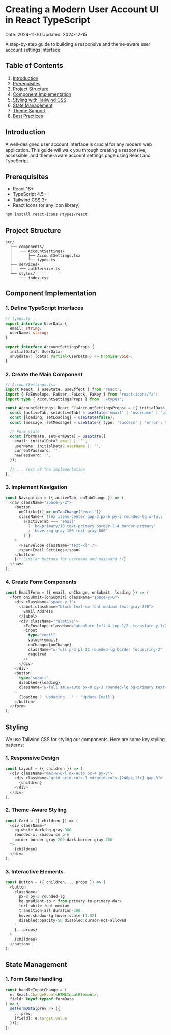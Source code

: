 # Creating a Modern User Account UI in React TypeScript

Date: 2024-11-10 
Updated: 2024-12-15

A step-by-step guide to building a responsive and theme-aware user account settings interface.

## Table of Contents
1. [Introduction](#introduction)
2. [Prerequisites](#prerequisites)
3. [Project Structure](#project-structure)
4. [Component Implementation](#component-implementation)
5. [Styling with Tailwind CSS](#styling)
6. [State Management](#state-management)
7. [Theme Support](#theme-support)
8. [Best Practices](#best-practices)

## Introduction

A well-designed user account interface is crucial for any modern web application. This guide will walk you through creating a responsive, accessible, and theme-aware account settings page using React and TypeScript.

## Prerequisites

- React 18+
- TypeScript 4.5+
- Tailwind CSS 3+
- React Icons (or any icon library)

```bash
npm install react-icons @types/react
```

## Project Structure

```plaintext
src/
  ├── components/
  │   └── AccountSettings/
  │       ├── AccountSettings.tsx
  │       └── types.ts
  ├── services/
  │   └── authService.ts
  └── styles/
      └── index.css
```

## Component Implementation

### 1. Define TypeScript Interfaces

```typescript
// types.ts
export interface UserData {
  email: string;
  userName: string;
}

export interface AccountSettingsProps {
  initialData?: UserData;
  onUpdate?: (data: Partial<UserData>) => Promise<void>;
}
```

### 2. Create the Main Component

```typescript
// AccountSettings.tsx
import React, { useState, useEffect } from 'react';
import { FaEnvelope, FaUser, FaLock, FaKey } from 'react-icons/fa';
import type { AccountSettingsProps } from './types';

const AccountSettings: React.FC<AccountSettingsProps> = ({ initialData, onUpdate }) => {
  const [activeTab, setActiveTab] = useState<'email' | 'username' | 'password'>('email');
  const [loading, setLoading] = useState(false);
  const [message, setMessage] = useState<{ type: 'success' | 'error'; text: string } | null>(null);

  // Form state
  const [formData, setFormData] = useState({
    email: initialData?.email || '',
    userName: initialData?.userName || '',
    currentPassword: '',
    newPassword: '',
  });

  // ... rest of the implementation
};
```

### 3. Implement Navigation

```typescript
const Navigation = ({ activeTab, onTabChange }) => (
  <nav className="space-y-2">
    <button 
      onClick={() => onTabChange('email')} 
      className={`flex items-center gap-3 px-6 py-3 rounded-lg w-full
        ${activeTab === 'email' 
          ? 'bg-primary/10 text-primary border-l-4 border-primary' 
          : 'hover:bg-gray-100 text-gray-600'
        }`}
    >
      <FaEnvelope className="text-xl" />
      <span>Email Settings</span>
    </button>
    {/* Similar buttons for username and password */}
  </nav>
);
```

### 4. Create Form Components

```typescript
const EmailForm = ({ email, onChange, onSubmit, loading }) => (
  <form onSubmit={onSubmit} className="space-y-6">
    <div className="space-y-1">
      <label className="block text-sm font-medium text-gray-700">
        Email Address
      </label>
      <div className="relative">
        <FaEnvelope className="absolute left-4 top-1/2 -translate-y-1/2 text-gray-400" />
        <input
          type="email"
          value={email}
          onChange={onChange}
          className="w-full p-3 pl-12 rounded-lg border focus:ring-2"
          required
        />
      </div>
    </div>
    <button 
      type="submit" 
      disabled={loading}
      className="w-full sm:w-auto px-8 py-3 rounded-lg bg-primary text-white"
    >
      {loading ? 'Updating...' : 'Update Email'}
    </button>
  </form>
);
```

## Styling

We use Tailwind CSS for styling our components. Here are some key styling patterns:

### 1. Responsive Design

```typescript
const Layout = ({ children }) => (
  <div className="max-w-6xl mx-auto px-4 py-8">
    <div className="grid grid-cols-1 md:grid-cols-[240px,1fr] gap-8">
      {children}
    </div>
  </div>
);
```

### 2. Theme-Aware Styling

```typescript
const Card = ({ children }) => (
  <div className="
    bg-white dark:bg-gray-900 
    rounded-xl shadow-sm p-6 
    border border-gray-200 dark:border-gray-700
  ">
    {children}
  </div>
);
```

### 3. Interactive Elements

```typescript
const Button = ({ children, ...props }) => (
  <button 
    className="
      px-8 py-3 rounded-lg
      bg-gradient-to-r from-primary to-primary-dark
      text-white font-medium
      transition-all duration-300
      hover:shadow-lg hover:scale-[1.02]
      disabled:opacity-50 disabled:cursor-not-allowed
    "
    {...props}
  >
    {children}
  </button>
);
```

## State Management

### 1. Form State Handling

```typescript
const handleInputChange = (
  e: React.ChangeEvent<HTMLInputElement>,
  field: keyof typeof formData
) => {
  setFormData(prev => ({
    ...prev,
    [field]: e.target.value
  }));
};
```
